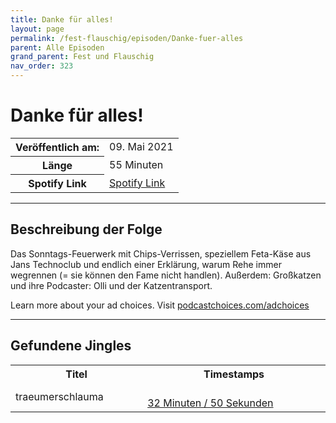```yaml
---
title: Danke für alles!
layout: page
permalink: /fest-flauschig/episoden/Danke-fuer-alles
parent: Alle Episoden
grand_parent: Fest und Flauschig
nav_order: 323
---
```


# Danke für alles!
<table class="resp-table dcf-table dcf-table-responsive dcf-table-bordered dcf-table-striped dcf-w-100%">
                    <tbody>
                        <tr>
                            <th scope="row">Veröffentlich am:</th>
                            <td data-label="Veröffentlich am:">09. Mai 2021</td>
                        </tr>
                        <tr>
                            <th scope="row">Länge </th>
                            <td data-label="Länge ">55 Minuten</td>
                        </tr><tr>
                                <th scope="row">Spotify Link</th>
                                <td data-label="Spotify Link"><a href="https://open.spotify.com/episode/7p1DxbXZtKDNlSe6fJRl1i">Spotify Link</a></td>
                            </tr></tbody>
                </table>

***

## Beschreibung der Folge

<div>
<p>Das Sonntags-Feuerwerk mit Chips-Verrissen, speziellem Feta-Käse aus Jans Technoclub und endlich einer Erklärung, warum Rehe immer wegrennen (= sie können den Fame nicht handlen). Außerdem: Großkatzen und ihre Podcaster: Olli und der Katzentransport.</p><p> </p><p>Learn more about your ad choices. Visit <a href="https://podcastchoices.com/adchoices">podcastchoices.com/adchoices</a></p>  
</div>

***

## Gefundene Jingles

<table style="display: table;">
                                    <tr>
                                        <th class="tableColumnTitle">Titel</th>
                                        <th class="tableColumnTimestamps">Timestamps</th>
                                    </tr>
                                    <tr>
                                <td markdown="span"  class="tableColumnTitle">traeumerschlauma</td>
                                <td markdown="span" class="tableColumnTimestamps">
                                <br>
                                <a href="https://open.spotify.com/episode/7p1DxbXZtKDNlSe6fJRl1i?t=1970">
                                32 Minuten / 50 Sekunden</a>
                                </td></tr></table>